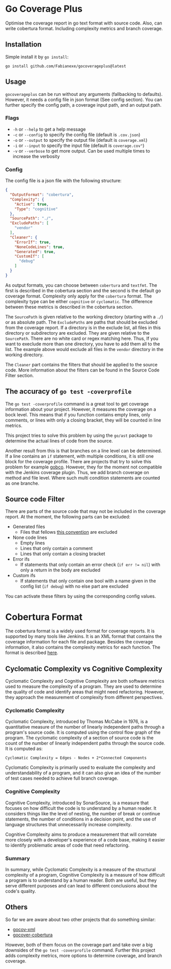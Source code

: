 # Go Coverage Plus
Optimise the coverage report in go text format with source code.
Also, can write cobertura format. Including complexity metrics and branch coverage.

## Installation
Simple install it by `go install`:
```
go install github.com/Fabianexe/gocoverageplus@latest
```

## Usage
`gocoverageplus` can be run without any arguments (fallbacking to defaults).
However, it needs a config file in json format (See config section).
You can further specify the config path, a coverage input path, and an output path.

### Flags
* `-h` or `--help` to get a help message
* `-c` or `--config` to specify the config file (default is `.cov.json`)
* `-o` or `--output` to specify the output file (default is `coverage.xml`)
* `-i` or `--input` to specify the input file (default is `coverage.cov"`)
* `-v` or `--verbose` to get more output. Can be used multiple times to increase the verbosity

### Config
The config file is a json file with the following structure:
```json
{
  "OutputFormat": "cobertura",
  "Complexity": {
    "Active": true,
    "Type": "cognitive"
  },
  "SourcePath": "./",
  "ExcludePaths": [
    "vendor"
  ],
  "Cleaner": {
    "ErrorIf": true,
    "NoneCodeLines": true,
    "Generated": true,
    "CustomIf": [
      "debug"
    ]
  }
}
```
As output formats, you can choose between `cobertura` and `textfmt`. The first is described in the cobertura section and 
the second is the default go coverage format.
Complexity only apply for the `cobertura` format. The complexity type can be either `cognitive` or `cyclomatic`. 
The difference between these metrics is described in the cobertura section. 

The `SourcePath` is given relative to the working directory (starting with a `./`) or as absolute path. 
The `ExcludePaths` are paths that should be excluded from the coverage report. If a directory is in the exclude list, all files in this directory or subdirectory are excluded.
They are given relative to the `SourcePath`. There are no white card or regex matching here. Thus, If you want to execlude more than one directory, you have to add them all to the list.
The example above would exclude all files in the `vendor` directory in the working directory.

The `Cleaner` part contains the filters that should be applied to the source code.  More information about the filters can be found in the Source Code Filter section.

## The accuracy of `go test -coverprofile`
The `go test -coverprofile` command is a great tool to get coverage information about your project.
However, it measures the coverage on a bock level. This means that if you function contains empty lines, only comments,
or lines with only a closing bracket, they will be counted in line metrics.

This project tries to solve this problem by using the `go/ast` package to determine the actual lines of code from the source.

Another result from this is that branches on a line level can be determined. If a line contains an `if` statement,
with multiple conditions, it is still one block for the coverage profile. There are projects that try to solve this problem
for example [gobco](https://github.com/rillig/gobco). However, they for the moment not compatible with the Jenkins coverage plugin.
Thus, we add branch coverage on method and file level. Where such multi condition statements are counted as one branche.

## Source code Filter
There are parts of the source code that may not be included in the coverage report.
At the moment, the following parts can be excluded:
* Generated files
    * Files that fellows [this convention](https://go.dev/s/generatedcode) are excluded
* None code lines
    * Empty lines
    * Lines that only contain a comment
    * Lines that only contain a closing bracket
* Error ifs
    * If statements that only contain an error check (`if err != nil`) with only a return in the body are excluded
* Custom ifs
    * If statements that only contain one bool with a name given in the config list (`if debug`) with no else part are excluded

You can activate these filters by using the corresponding config values.

# Cobertura Format
The cobertura format is a widely used format for coverage reports. It is supported by many tools like Jenkins.
It is an XML format that contains the coverage information for each file and package. 
Besides the coverage information, it also contains the complexity metrics for each function.
The format is described  [here](https://github.com/cobertura/cobertura/blob/master/cobertura/src/site/htdocs/xml/coverage-04.dtd).
## Cyclomatic Complexity vs Cognitive Complexity

Cyclomatic Complexity and Cognitive Complexity are both software metrics used to measure the complexity of a program. They are used to determine the quality of code and identify areas that might need refactoring. However, they approach the measurement of complexity from different perspectives.

### Cyclomatic Complexity

Cyclomatic Complexity, introduced by Thomas McCabe in 1976, is a quantitative measure of the number of linearly independent paths through a program's source code. It is computed using the control flow graph of the program. The cyclomatic complexity of a section of source code is the count of the number of linearly independent paths through the source code. It is computed as:

```
Cyclomatic Complexity = Edges - Nodes + 2*Connected Components
```

Cyclomatic Complexity is primarily used to evaluate the complexity and understandability of a program, and it can also give an idea of the number of test cases needed to achieve full branch coverage.

### Cognitive Complexity

Cognitive Complexity, introduced by SonarSource, is a measure that focuses on how difficult the code is to understand by a human reader. It considers things like the level of nesting, the number of break or continue statements, the number of conditions in a decision point, and the use of language structures that unnecessarily increase complexity.

Cognitive Complexity aims to produce a measurement that will correlate more closely with a developer's experience of a code base, making it easier to identify problematic areas of code that need refactoring.

### Summary

In summary, while Cyclomatic Complexity is a measure of the structural complexity of a program, Cognitive Complexity is a measure of how difficult a program is to understand by a human reader. 
Both are useful, but they serve different purposes and can lead to different conclusions about the code's quality.

## Others
So far we are aware about two other projects that do something similar:
* [gocov-xml](https://github.com/AlekSi/gocov-xml)
* [gocover-cobertura](https://github.com/boumenot/gocover-cobertura)

However, both of them focus on the coverage part and take over a big downsides of the `go test -coverprofile` command.
Further this project adds complexity metrics, more options to determine coverage, and branch coverage.